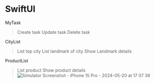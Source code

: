 # SwiftUI

MyTask
> Create task
> Update task
> Delete task


CityList
> List top city
> List landmark of city
> Show Landmark details

ProductList
> List product
> Show product details
![Simulator Screenshot - iPhone 15 Pro - 2024-05-20 at 17 07 36](https://github.com/aanndd2024/SwiftUI/assets/160536474/74c3f9b7-f61d-4e59-8b26-feb27540db62)
